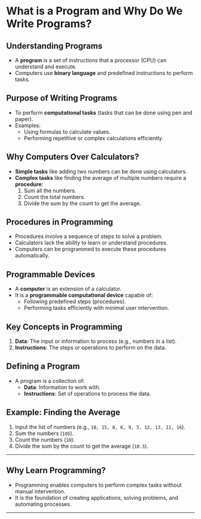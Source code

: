 # What is a Program and Why Do We Write Programs?

## Understanding Programs
- A **program** is a set of instructions that a processor (CPU) can understand and execute.
- Computers use **binary language** and predefined instructions to perform tasks.

## Purpose of Writing Programs
- To perform **computational tasks** (tasks that can be done using pen and paper).
- Examples:
  - Using formulas to calculate values.
  - Performing repetitive or complex calculations efficiently.

## Why Computers Over Calculators?
- **Simple tasks** like adding two numbers can be done using calculators.
- **Complex tasks** like finding the average of multiple numbers require a **procedure**:
  1. Sum all the numbers.
  2. Count the total numbers.
  3. Divide the sum by the count to get the average.

## Procedures in Programming
- Procedures involve a sequence of steps to solve a problem.
- Calculators lack the ability to learn or understand procedures.
- Computers can be programmed to execute these procedures automatically.

## Programmable Devices
- A **computer** is an extension of a calculator.
- It is a **programmable computational device** capable of:
  - Following predefined steps (procedures).
  - Performing tasks efficiently with minimal user intervention.

## Key Concepts in Programming
1. **Data**: The input or information to process (e.g., numbers in a list).
2. **Instructions**: The steps or operations to perform on the data.

## Defining a Program
- A program is a collection of:
  - **Data**: Information to work with.
  - **Instructions**: Set of operations to process the data.

## Example: Finding the Average
1. Input the list of numbers (e.g., `10, 15, 8, 6, 9, 5, 12, 13, 11, 16`).
2. Sum the numbers (`105`).
3. Count the numbers (`10`).
4. Divide the sum by the count to get the average (`10.5`).

---

## Why Learn Programming?
- Programming enables computers to perform complex tasks without manual intervention.
- It is the foundation of creating applications, solving problems, and automating processes.

---